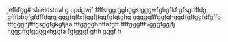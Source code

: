 jefhfgg# shieldstrial
g
updgwjf
ffffsrgg
gghggs
gggwfghgfkf
gfsgdffdg
gfffbbbfgfdffdgrg
gggfgffхfjggfjfggfgfgtghg
gggggfffggfghggdfgffggfdfgffb
fffgggnjfffgsggfgkgfjsa
fffgggghbffafgff
ffffgggfffvgggfggjfj
hgggffgfggggkhggfa
fgfgggf
ghh
gggf
h
